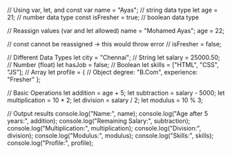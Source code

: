 // Using var, let, and const
var name = "Ayas";          // string data type
let age = 21;               // number data type
const isFresher = true;     // boolean data type

// Reassign values (var and let allowed)
name = "Mohamed Ayas";
age = 22;

// const cannot be reassigned -> this would throw error
// isFresher = false;

// Different Data Types
let city = "Chennai";             // String
let salary = 25000.50;            // Number (float)
let hasJob = false;               // Boolean
let skills = ["HTML", "CSS", "JS"]; // Array
let profile = {                   // Object
  degree: "B.Com",
  experience: "Fresher"
};

// Basic Operations
let addition = age + 5;
let subtraction = salary - 5000;
let multiplication = 10 * 2;
let division = salary / 2;
let modulus = 10 % 3;

// Output results
console.log("Name:", name);
console.log("Age after 5 years:", addition);
console.log("Remaining Salary:", subtraction);
console.log("Multiplication:", multiplication);
console.log("Division:", division);
console.log("Modulus:", modulus);
console.log("Skills:", skills);
console.log("Profile:", profile);
